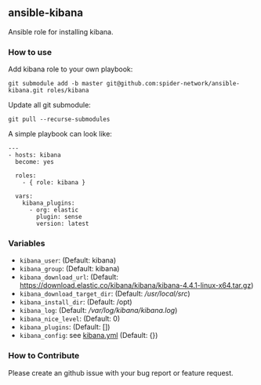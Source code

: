 ## ansible-kibana
Ansible role for installing kibana.

### How to use
Add kibana role to your own playbook:
```
git submodule add -b master git@github.com:spider-network/ansible-kibana.git roles/kibana
```

Update all git submodule:
```
git pull --recurse-submodules
```

A simple playbook can look like:

```
---
- hosts: kibana
  become: yes

  roles:
    - { role: kibana }

  vars:
    kibana_plugins:
      - org: elastic
        plugin: sense
        version: latest
```


### Variables
* `kibana_user`: (Default: kibana)
* `kibana_group`: (Default: kibana)
* `kibana_download_url`: (Default: https://download.elastic.co/kibana/kibana/kibana-4.4.1-linux-x64.tar.gz)
* `kibana_download_target_dir`: (Default: */usr/local/src*)
* `kibana_install_dir`: (Default: /opt)
* `kibana_log`: (Default: */var/log/kibana/kibana.log*)
* `kibana_nice_level`: (Default: 0)
* `kibana_plugins`: (Default: [])
* `kibana_config`: see [kibana.yml](https://github.com/elastic/kibana/blob/master/docs/kibana-yml.asciidoc) (Default: {})

### How to Contribute
Please create an github issue with your bug report or feature request.
